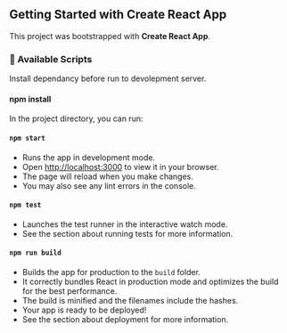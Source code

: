 <h2> Getting Started with Create React App</h2>

<p>This project was bootstrapped with <strong>Create React App</strong>.</p>

<h3>📜 Available Scripts</h3>
<p>Install dependancy before run to devolepment server</strong>.</p>

<h4> npm install</h4>

<p>In the project directory, you can run:</p>

<h4><code>npm start</code></h4>
<ul>
  <li>Runs the app in development mode.</li>
  <li>Open <a href="http://localhost:3000" target="_blank">http://localhost:3000</a> to view it in your browser.</li>
  <li>The page will reload when you make changes.</li>
  <li>You may also see any lint errors in the console.</li>
</ul>

<h4><code>npm test</code></h4>
<ul>
  <li>Launches the test runner in the interactive watch mode.</li>
  <li>See the section about running tests for more information.</li>
</ul>

<h4><code>npm run build</code></h4>
<ul>
  <li>Builds the app for production to the <code>build</code> folder.</li>
  <li>It correctly bundles React in production mode and optimizes the build for the best performance.</li>
  <li>The build is minified and the filenames include the hashes.</li>
  <li>Your app is ready to be deployed!</li>
  <li>See the section about deployment for more information.</li>
</ul>
